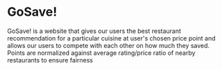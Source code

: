 # GoSave!
GoSave! is a website that gives our users the best restaurant recommendation for a particular cuisine at user's chosen price point and allows our users to compete with each other on how much they saved. Points are normalized against average rating/price ratio of nearby restaurants to ensure fairness
